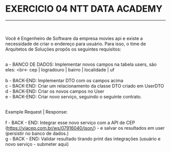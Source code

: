 <h1>EXERCICIO 04 NTT DATA ACADEMY</h1><hr><br><br>Você é Engenheiro de Software da empresa movies api  e existe a necessidade de criar o endereço para usuário. Para isso, o time de Arquitetos de Soluções propôs os seguintes requisitos: 



 <br>a - BANCO DE DADOS: Implementar novos campos na tabela users, são eles: 
<br<-  cep | logradouro | bairro | localidade | uf<br><br>b - BACK-END: Implementar DTO com os campos acima<br>
 c - BACK-END: Criar um relacionamento da classe DTO criado em UserDTO<br>
 d - BACK-END: Criar os novos campos no User<br>
 e - BACK-END: Criar novo serviço, seguindo o seguinte contrato. <br><br>

Example Request | Response:<br><br>f - BACK - END: Integrar esse novo serviço com a API de CEP (https://viacep.com.br/ws/07916040/json/)  - e salvar os resultados em user (persistir no banco de dados.) <br>g - BACK - END: Validar resultado tirando print das integrações (usuário e novo serviço - submeter aqui)


